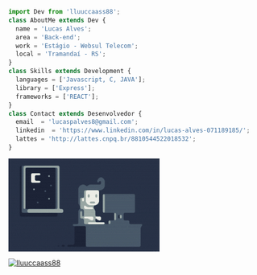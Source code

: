 ```js
import Dev from 'lluuccaass88';
class AboutMe extends Dev {
  name = 'Lucas Alves';
  area = 'Back-end';
  work = 'Estágio - Websul Telecom';
  local = 'Tramandaí - RS';
}
class Skills extends Development {
  languages = ['Javascript, C, JAVA'];
  library = ['Express'];
  frameworks = ['REACT'];
}
class Contact extends Desenvolvedor {
  email  = 'lucaspalves8@gmail.com';
  linkedin  = 'https://www.linkedin.com/in/lucas-alves-071189185/';
  lattes = 'http://lattes.cnpq.br/8810544522018532';
}
```
<img alt="Night Coding" src="https://raw.githubusercontent.com/AVS1508/AVS1508/master/assets/Night-Coding.gif" align="center"/>

[![lluuccaass88](https://github-readme-stats.vercel.app/api/top-langs/?username=lluuccaass88&hide=html&layout=compact&theme=dark)](https://github.com/lluuccaass88/)

